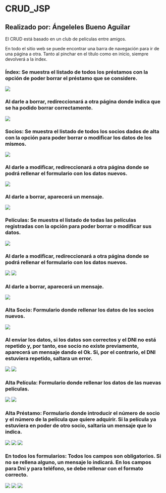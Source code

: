# CRUD_JSP 
## Realizado por: Ángeleles Bueno Aguilar

El CRUD está basado en un club de películas entre amigos.

En todo el sitio web se puede encontrar una barra de navegación para ir de una página a otra. Tanto al pinchar en el título como en inicio, siempre devolverá a la index.

### Índex: Se muestra el listado de todos los préstamos con la opción de poder borrar el préstamo que se considere.
<img src="capturas/index.jpeg"/>

### Al darle a borrar, redireccionará a otra página donde indica que se ha podido borrar correctamente.
<img src="capturas/prestamo_borrado.jpeg"/>

### Socios: Se muestra el listado de todos los socios dados de alta con la opción para poder borrar o modificar los datos de los mismos.
<img src="capturas/lista_socios.jpeg"/>

### Al darle a modificar, redireccionará a otra página donde se podrá rellenar el formulario con los datos nuevos.
<img src="capturas/mod_socio.jpeg"/>

### Al darle a borrar, aparecerá un mensaje.
<img src="capturas/borraSocio.jpeg"/>

### Películas: Se muestra el listado de todas las películas registradas con la opción para poder borrar o modificar sus datos.
<img src="capturas/lista_pelis.jpeg"/>

### Al darle a modificar, redireccionará a otra página donde se podrá rellenar el formulario con los datos nuevos.
<img src="capturas/mod_peli2.jpeg"/>
<img src="capturas/mod_peli.jpeg"/>

### Al darle a borrar, aparecerá un mensaje.
<img src="capturas/borraPeli.jpeg"/>

### Alta Socio: Formulario donde rellenar los datos de los socios nuevos.
<img src="capturas/formAltaSocio.jpeg"/>

### Al enviar los datos, si los datos son correctos y el DNI no está repetido y, por tanto, ese socio no existe previamente, aparecerá un mensaje dando el Ok. Si, por el contrario, el DNI estuviera repetido, saltara un error.
<img src="capturas/altaSocio.jpeg"/>
<img src="capturas/noGuardaSocio.jpeg"/>

### Alta Película: Formulario donde rellenar los datos de las nuevas películas.
<img src="capturas/formAltaPeli.jpeg"/>
<img src="capturas/altaPeli.jpeg"/>

### Alta Préstamo: Formulario donde introducir el número de socio y el número de la película que quiere adquirir. Si la película ya estuviera en poder de otro socio, saltaría un mensaje que lo indica.
<img src="capturas/formAltaPrestamo.jpeg"/>
<img src="capturas/altaPrestamo.jpeg"/>
<img src="capturas/noGuardaPrestamo.jpeg"/>

### En todos los formularios: Todos los campos son obligatorios. Si no se rellena alguno, un mensaje lo indicará. En los campos para Dni y para teléfono, se debe rellenar con el formato correcto.
<img src="capturas/campoOblig.jpeg"/>
<img src="capturas/dniMal.jpeg"/>
<img src="capturas/tlfMal.jpeg"/>










